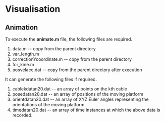 # Visualisation

## Animation

To execute the **animate.m** file, the following files are required.
1. data.m -- copy from the parent directory
2. var_length.m
4. correctionYcoordinate.m -- copy from the parent directory
5. for_kine.m
6. posvelacc.dat -- copy from the parent directory after execution

It can generate the following files if required.
1. cablekdatan20.dat -- an array of points on the kth cable
2. posedatan20.dat -- an array of positions of the moving platform
3. orientdatan20.dat -- an array of XYZ Euler angles representing the orientations of the moving platform.
3. timedatan20.dat -- an array of time instances at which the above data is recorded.

